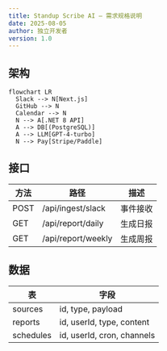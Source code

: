 ```yaml
---
title: Standup Scribe AI — 需求规格说明
date: 2025-08-05
author: 独立开发者
version: 1.0
---
```


## 架构

```mermaid
flowchart LR
  Slack --> N[Next.js]
  GitHub --> N
  Calendar --> N
  N --> A[.NET 8 API]
  A --> DB[(PostgreSQL)]
  A --> LLM[GPT-4-turbo]
  N --> Pay[Stripe/Paddle]
```

## 接口

| 方法 | 路径 | 描述 |
| --- | --- | --- |
| POST | /api/ingest/slack | 事件接收 |
| GET | /api/report/daily | 生成日报 |
| GET | /api/report/weekly | 生成周报 |

## 数据

| 表 | 字段 |
| --- | --- |
| sources | id, type, payload |
| reports | id, userId, type, content |
| schedules | id, userId, cron, channels |